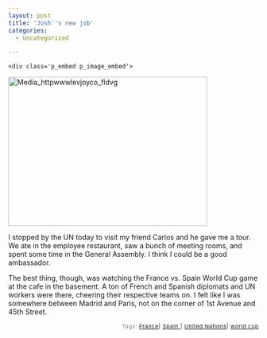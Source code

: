 ```yaml
---
layout: post
title: 'Josh''s new job'
categories:
  - Uncategorized

---
```



    <div class='p_embed p_image_embed'>
<img alt="Media_httpwwwlevjoyco_fldvg" height="300" src="http://levjoydotcom3.files.wordpress.com/2006/06/media_httpwwwlevjoyco_fldvg.jpg?w=300" width="400" />
</div>


I stopped by the UN today to visit my friend Carlos and he gave me a tour.  We ate in the employee restaurant, saw a bunch of meeting rooms, and spent some time in the General Assembly.  I think I could be a good ambassador.

The best thing, though, was watching the France vs. Spain World Cup game at the cafe in the basement.  A ton of French and Spanish diplomats and UN workers were there, cheering their respective teams on.  I felt like I was somewhere between Madrid and Paris, not on the corner of 1st Avenue and 45th Street.


<p style="text-align:right;font-size:11px;letter-spacing:.05em;color:#808979;">Tags: <a href="http://www.technorati.com/tag/France" rel="tag">France</a><strong>|</strong> <a href="http://www.technorati.com/tag/Spain" rel="tag">Spain </a><strong>|</strong> <a href="http://www.technorati.com/tag/United%20Nations" rel="tag">United Nations</a><strong>|</strong> <a href="http://www.technorati.com/tag/world%20cup" rel="tag">world cup</a></p>

  
